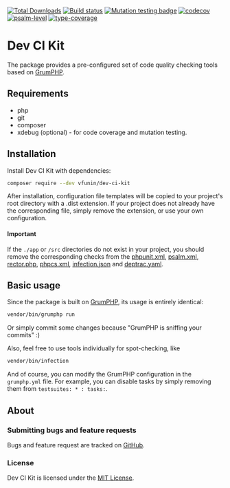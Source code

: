 [![Total Downloads](https://poser.pugx.org/vfunin/dev-ci-kit/downloads.png)](https://packagist.org/packages/vfunin/dev-ci-kit)
[![Build status](https://github.com/vfunin/dev-ci-kit/workflows/build/badge.svg)](https://github.com/vfunin/dev-ci-kit/actions?query=workflow%3Abuild)
[![Mutation testing badge](https://img.shields.io/endpoint?style=flat&url=https%3A%2F%2Fbadge-api.stryker-mutator.io%2Fgithub.com%2Fvfunin%2Fdev-ci-kit%2Fmaster)](https://dashboard.stryker-mutator.io/reports/github.com/vfunin/dev-ci-kit/master)
[![codecov](https://codecov.io/gh/vfunin/dev-ci-kit/branch/master/graph/badge.svg?token=ER6NMU4XDO)](https://codecov.io/gh/vfunin/dev-ci-kit)
[![psalm-level](https://shepherd.dev/github/vfunin/dev-ci-kit/level.svg)](https://shepherd.dev/github/vfunin/dev-ci-kit)
[![type-coverage](https://shepherd.dev/github/vfunin/dev-ci-kit/coverage.svg)](https://shepherd.dev/github/vfunin/dev-ci-kit)


# Dev CI Kit

The package provides a pre-configured set of code quality checking tools based on [GrumPHP](https://github.com/phpro/grumphp/).

## Requirements

- php
- git
- composer
- xdebug (optional) - for code coverage and mutation testing.

## Installation
Install Dev CI Kit with dependencies:
```sh
composer require --dev vfunin/dev-ci-kit
```
After installation, configuration file templates will be copied to your project's root directory with a .dist extension. If your project does not already have the corresponding file, simply remove the extension, or use your own configuration.

#### Important
If the `./app` or `/src` directories do not exist in your project, you should remove the corresponding checks from the [phpunit.xml](phpunit.xml), [psalm.xml](psalm.xml), [rector.php](rector.php), [phpcs.xml](phpcs.xml), [infection.json](infection.json) and [deptrac.yaml](deptrac.yaml). 

## Basic usage
Since the package is built on [GrumPHP](https://github.com/phpro/grumphp/), its usage is entirely identical:
```sh
vendor/bin/grumphp run
```
Or simply commit some changes because "GrumPHP is sniffing your commits" :) 

Also, feel free to use tools individually for spot-checking, like
```sh
vendor/bin/infection
```

And of course, you can modify the GrumPHP configuration in the `grumphp.yml` file. For example, you can disable tasks by simply removing them from `testsuites: * : tasks:`.

## About

### Submitting bugs and feature requests

Bugs and feature request are tracked on [GitHub](https://github.com/vfunin/dev-ci-kit/issues).

### License

Dev CI Kit is licensed under the [MIT License](LICENSE).
